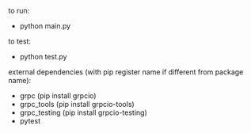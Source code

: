 to run:
- python main.py

to test:
- python test.py

external dependencies (with pip register name if different from package name):
- grpc (pip install grpcio)
- grpc_tools (pip install grpcio-tools)
- grpc_testing (pip install grpcio-testing)
- pytest
